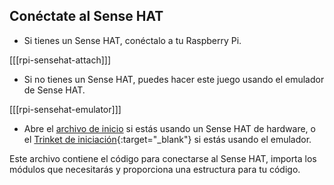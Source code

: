 ## Conéctate al Sense HAT

+ Si tienes un Sense HAT, conéctalo a tu Raspberry Pi.

[[[rpi-sensehat-attach]]]

+ Si no tienes un Sense HAT, puedes hacer este juego usando el emulador de Sense HAT.

[[[rpi-sensehat-emulator]]]

+ Abre el [archivo de inicio](resources/starter_code.py) si estás usando un Sense HAT de hardware, o el [Trinket de iniciación](https://trinket.io/embed/python/3bfbb0d42b){:target="_blank"} si estás usando el emulador.

Este archivo contiene el código para conectarse al Sense HAT, importa los módulos que necesitarás y proporciona una estructura para tu código.
